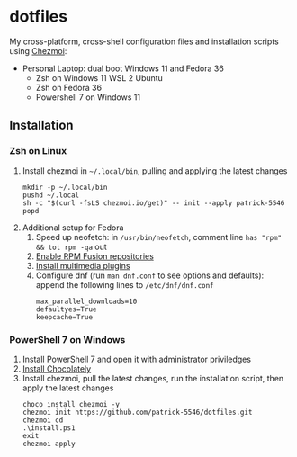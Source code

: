 # dotfiles

My cross-platform, cross-shell configuration files and installation scripts using [Chezmoi](https://www.chezmoi.io/):
- Personal Laptop: dual boot Windows 11 and Fedora 36
    - Zsh on Windows 11 WSL 2 Ubuntu
    - Zsh on Fedora 36
    - Powershell 7 on Windows 11

## Installation
### Zsh on Linux
1. Install chezmoi in `~/.local/bin`, pulling and applying the latest changes
    ```
    mkdir -p ~/.local/bin
    pushd ~/.local
    sh -c "$(curl -fsLS chezmoi.io/get)" -- init --apply patrick-5546
    popd
    ```
2. Additional setup for Fedora
    1. Speed up neofetch: in `/usr/bin/neofetch`, comment line `has "rpm" && tot rpm -qa` out
    2. [Enable RPM Fusion repositories](https://docs.fedoraproject.org/en-US/quick-docs/setup_rpmfusion/)
    3. [Install multimedia plugins](https://docs.fedoraproject.org/en-US/quick-docs/assembly_installing-plugins-for-playing-movies-and-music/)
    4. Configure dnf (run `man dnf.conf` to see options and defaults): append the following lines to `/etc/dnf/dnf.conf`
        ```
        max_parallel_downloads=10
        defaultyes=True
        keepcache=True
        ```

### PowerShell 7 on Windows
1. Install PowerShell 7 and open it with administrator priviledges
2. [Install Chocolately](https://docs.chocolatey.org/en-us/choco/setup)
3. Install chezmoi, pull the latest changes, run the installation script, then apply the latest changes
    ```
    choco install chezmoi -y
    chezmoi init https://github.com/patrick-5546/dotfiles.git
    chezmoi cd
    .\install.ps1
    exit
    chezmoi apply
    ```
